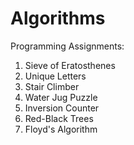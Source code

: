 # Algorithms

Programming Assignments:
   1. Sieve of Eratosthenes
   2. Unique Letters
   3. Stair Climber
   4. Water Jug Puzzle
   5. Inversion Counter
   6. Red-Black Trees
   7. Floyd's Algorithm
